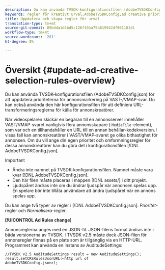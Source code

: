 ```yaml
---
description: Du kan använda TVSDK-konfigurationsfilen (AdobeTVSDKConfig.json) för att uppdatera prioriteterna för annonsmarkering på VAST-/VMAP-svar. Du kan också använda den här konfigurationsfilen för att definiera URL-transformeringsreglerna för källa för annonskreatörer.
keywords: regler för kreativt urval;AdobeTVSDKConfig;ad creative priority;transformeringsregler
title: Uppdatera och skapa regler för urval
translation-type: tm+mt
source-git-commit: 89bdda1d4bd5c126f19ba75a819942df901183d1
workflow-type: tm+mt
source-wordcount: '281'
ht-degree: 0%

---
```



# Översikt {#update-ad-creative-selection-rules-overview}

Du kan använda TVSDK-konfigurationsfilen (AdobeTVSDKConfig.json) för att uppdatera prioriteterna för annonsmarkering på VAST-/VMAP-svar. Du kan också använda den här konfigurationsfilen för att definiera URL-transformeringsreglerna för källa för annonskreatörer.

När videospelaren skickar en begäran till en annonsserver innehåller VAST/VMAP-svaret vanligtvis flera annonsskapare ( `MediaFile`-element), som var och en tillhandahåller en URL till en annan behållar-kodekversion. I vissa fall kan annonskreatörer i VAST/VMAP-svaret ge olika bithastighet för annonsen. Om du vill ange din egen prioritet och omformningsregler för dessa annonskreatörer kan du göra det i konfigurationsfilen [!DNL AdobeTVSDKConfig.json].

>[!IMPORTANT]
>
>* Ändra inte namnet på TVSDK-konfigurationsfilen. Namnet måste vara kvar [!DNL AdobeTVSDKConfig.json].
>* Den här filen måste placeras i mappen [!DNL assets/] i ditt projekt.
>* Ljudspåret ändras inte om du ändrar ljudspår när annonsen spelas upp. En spelare bör inte tillåta användare att ändra ljudspåret när en annons spelas upp.

>



Du kan ange två typer av regler i [!DNL AdobeTVSDKConfig.json]: *Prioritet*-regler och *Normalisera*-regler.

**[!UICONTROL Ad Rules change]**

<!--<a id="section_EDCE7C94156D4A47AA2FBAE9BE0390CE"></a>-->

Annonsreglerna anges med en JSON-fil. JSON-filens format ändras inte i båda versionerna av TVSDK. I TVSDK v2.5 måste dock JSON-filen för annonsregler finnas på en plats som är tillgänglig via en HTTP-URL. Programmet kan använda en instans av AuditudeSettings:

```
//TVSDK v2.5 AuditudeSettings result = new AuditudeSettings(); 
result.setCRSRulesJsonURL(<http url of 
AdobeTVSDKConfig.json>);  
```

